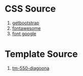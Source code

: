 # CSS Source
1. [getbootstrap](https://getbootstrap.com/)
2. [fontawesome](https://fontawesome.com/)
3. [font google](https://fonts.google.com/)

# Template Source 
1. [tm-550-diagoona](https://templatemo.com/tm-550-diagoona)